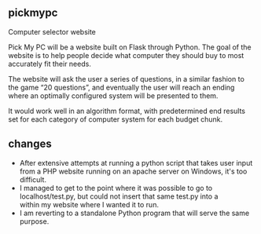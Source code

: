 ## pickmypc
Computer selector website

Pick My PC will be a website built on Flask through Python. The goal of the website is to help people decide what computer they should buy to most accurately fit their needs. 

The website will ask the user a series of questions, in a similar fashion to the game “20 questions”, and eventually the user will reach an ending where an optimally configured system will be presented to them. 

It would work well in an algorithm format, with predetermined end results set for each category of computer system for each budget chunk.

## changes
- After extensive attempts at running a python script that takes user input from a PHP website running on an apache server on Windows, it's too difficult.
- I managed to get to the point where it was possible to go to localhost/test.py, but could not insert that same test.py into a <div> within my website where I wanted it to run.
- I am reverting to a standalone Python program that will serve the same purpose.
